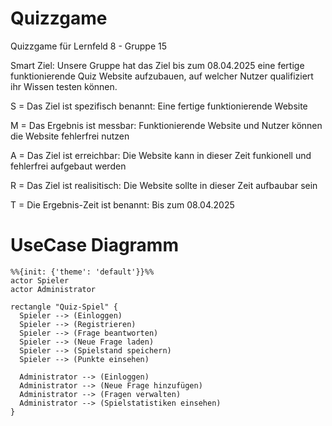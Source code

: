 # Quizzgame
Quizzgame für Lernfeld 8 - Gruppe 15

Smart Ziel: Unsere Gruppe hat das Ziel bis zum 08.04.2025 eine fertige funktionierende Quiz Website aufzubauen, auf welcher Nutzer qualifiziert ihr Wissen testen können.


S = Das  Ziel ist spezifisch benannt: Eine fertige funktionierende Website


M = Das Ergebnis ist messbar: Funktionierende Website und Nutzer können die Website fehlerfrei nutzen


A = Das Ziel ist erreichbar: Die Website kann in dieser Zeit funkionell und fehlerfrei aufgebaut werden


R = Das Ziel ist realisitisch: Die Website sollte in dieser Zeit aufbaubar sein


T = Die Ergebnis-Zeit ist benannt: Bis zum 08.04.2025

# UseCase Diagramm


```mermaid
%%{init: {'theme': 'default'}}%%
actor Spieler
actor Administrator

rectangle "Quiz-Spiel" {
  Spieler --> (Einloggen)
  Spieler --> (Registrieren)
  Spieler --> (Frage beantworten)
  Spieler --> (Neue Frage laden)
  Spieler --> (Spielstand speichern)
  Spieler --> (Punkte einsehen)

  Administrator --> (Einloggen)
  Administrator --> (Neue Frage hinzufügen)
  Administrator --> (Fragen verwalten)
  Administrator --> (Spielstatistiken einsehen)
}

